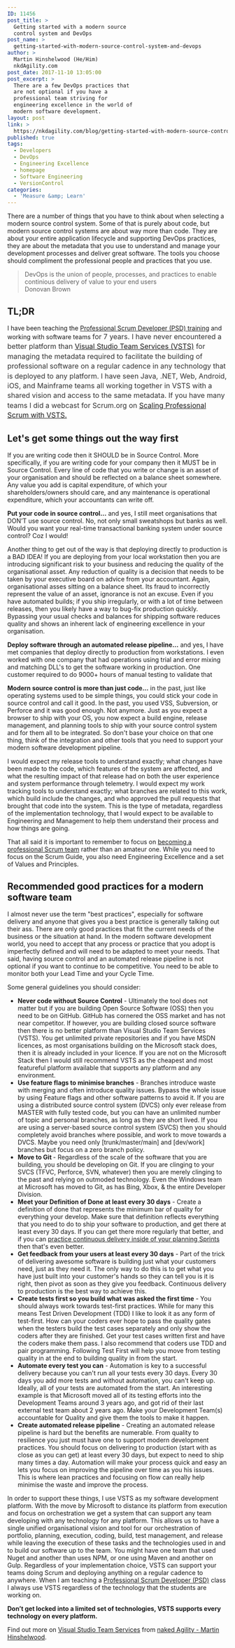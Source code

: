 ```yaml
---
ID: 11456
post_title: >
  Getting started with a modern source
  control system and DevOps
post_name: >
  getting-started-with-modern-source-control-system-and-devops
author: >
  Martin Hinshelwood (He/Him)
  nkdAgility.com
post_date: 2017-11-10 13:05:00
post_excerpt: >
  There are a few DevOps practices that
  are not optional if you have a
  professional team striving for
  engineering excellence in the world of
  modern software development.
layout: post
link: >
  https://nkdagility.com/blog/getting-started-with-modern-source-control-system-and-devops/
published: true
tags:
  - Developers
  - DevOps
  - Engineering Excellence
  - homepage
  - Software Engineering
  - VersionControl
categories:
  - 'Measure &amp; Learn'
---
```

There are a number of things that you have to think about when selecting a modern source control system. Some of that is purely about code, but modern source control systems are about way more than code. They are about your entire application lifecycle and supporting DevOps practices, they are about the metadata that you use to understand and manage your development processes and deliver great software. The tools you choose should compliment the professional people and practices that you use.
<blockquote>DevOps is the union of people, processes, and practices to enable continious delivery of value to your end users

<footer>Donovan Brown</footer></blockquote>
<h2>TL;DR</h2>
I have been teaching the <a href="https://nkdagility.com/training/courses/professional-scrum-developer-training/">Professional Scrum Developer (PSD) training</a> and working with software teams <span style="display: inline !important; float: none; background-color: transparent; color: #333333; cursor: text; font-family: -apple-system,BlinkMacSystemFont,'Segoe UI',Roboto,Oxygen-Sans,Ubuntu,Cantarell,'Helvetica Neue',sans-serif; font-size: 16px; font-style: normal; font-variant: normal; font-weight: 400; letter-spacing: normal; line-height: 22.4px; orphans: 2; text-align: left; text-decoration: none; text-indent: 0px; text-transform: none; -webkit-text-stroke-width: 0px; white-space: normal; word-spacing: 0px;">for 7 years. I have never encountered a better platform than <a href="https://www.visualstudio.com/team-services/">Visual Studio Team Services (VSTS)</a> for managing the metadata required to facilitate the building of professional software on a regular cadence in any technology that is deployed to any platform. I have seen Java, .NET, Web, Android, iOS, and Mainframe teams all working together in VSTS with a shared vision and access to the same metadata. If you have many teams I did a webcast for Scrum.org on <a href="https://nkdagility.com/scaling-professional-scrum-visual-studio-team-services/">Scaling Professional Scrum with VSTS.</a></span>
<h2>Let's get some things out the way first</h2>
If you are writing code then it SHOULD be in Source Control. More specifically, if you are writing code for your company then it MUST be in Source Control. Every line of code that you write or change is an asset of your organisation and should be reflected on a balance sheet somewhere. Any value you add is capital expenditure, of which your shareholders/owners should care, and any maintenance is operational expenditure, which your accountants can write off.

<strong>Put your code in source control…</strong> and yes, I still meet organisations that DON’T use source control. No, not only small sweatshops but banks as well. Would you want your real-time transactional banking system under source control? Coz I would!

Another thing to get out of the way is that deploying directly to production is a BAD IDEA! If you are deploying from your local workstation then you are introducing significant risk to your business and reducing the quality of the organisational asset. Any reduction of quality is a decision that needs to be taken by your executive board on advice from your accountant. Again, organisational asses sitting on a balance sheet. Its fraud to incorrectly represent the value of an asset, ignorance is not an excuse. Even if you have automated builds; if you ship irregularly, or with a lot of time between releases, then you likely have a way to bug-fix production quickly. Bypassing your usual checks and balances for shipping software reduces quality and shows an inherent lack of engineering excellence in your organisation.

<strong>Deploy software through an automated release pipeline…</strong> and yes, I have met companies that deploy directly to production from workstations. I even worked with one company that had operations using trial and error mixing and matching DLL's to get the software working in production. One customer required to do 9000+ hours of manual testing to validate that

<strong>Modern source control is more than just code...</strong> in the past, just like operating systems used to be simple things, you could stick your code in source control and call it good. In the past, you used VSS, Subversion, or Perforce and it was good enough. Not anymore. Just as you expect a browser to ship with your OS, you now expect a build engine, release management, and planning tools to ship with your source control system and for them all to be integrated. So don't base your choice on that one thing, think of the integration and other tools that you need to support your modern software development pipeline.

I would expect my release tools to understand exactly; what changes have been made to the code, which features of the system are affected, and what the resulting impact of that release had on both the user experience and system performance through telemetry. I would expect my work tracking tools to understand exactly; what branches are related to this work, which build include the changes, and who approved the pull requests that brought that code into the system. This is the type of metadata, regardless of the implementation technology, that I would expect to be available to Engineering and Management to help them understand their process and how things are going.

That all said it is important to remember to focus on <a href="https://nkdagility.com/scrum-tapas-importance-professionalism/">becoming a professional Scrum team</a> rather than an amateur one. While you need to focus on the Scrum Guide, you also need Engineering Excellence and a set of Values and Principles.
<h2>Recommended good practices for a modern software team</h2>
I almost never use the term "best practices", especially for software delivery and anyone that gives you a best practice is generally talking out their ass. There are only good practices that fit the current needs of the business or the situation at hand. In the modern software development world, you need to accept that any process or practice that you adopt is imperfectly defined and will need to be adapted to meet your needs. That said, having source control and an automated release pipeline is not optional if you want to continue to be competitive. You need to be able to monitor both your Lead Time and your Cycle Time.

Some general guidelines you should consider:
<ul>
 	<li><strong>Never code without Source Control</strong> - Ultimately the tool does not matter but if you are building Open Source Software (OSS) then you need to be on GitHub. GitHub has cornered the OSS market and has not near competitor. If however, you are building closed source software then there is no better platform than Visual Studio Team Services (VSTS). You get unlimited private repositories and if you have MSDN licences, as most organisations building on the Microsoft stack does, then it is already included in your licence. If you are not on the Microsoft Stack then I would still recommend VSTS as the cheapest and most featureful platform available that supports any platform and any environment.</li>
 	<li><strong>Use feature flags to minimise branches</strong> - Branches introduce waste with merging and often introduce quality issues. Bypass the whole issue by using Feature flags and other software patterns to avoid it. If you are using a distributed source control system (DVCS) only ever release from MASTER with fully tested code, but you can have an unlimited number of topic and personal branches, as long as they are short lived. If you are using a server-based source control system (SVCS) then you should completely avoid branches where possible, and work to move towards a DVCS. Maybe you need only [trunk/master/main] and [dev/work] branches but focus on a zero branch policy.</li>
 	<li><strong>Move to Git </strong>- Regardless of the scale of the software that you are building, you should be developing on Git. If you are clinging to your SVCS (TFVC, Perforce, SVN, whatever) then you are merely clinging to the past and relying on outmoded technology. Even the Windows team at Microsoft has moved to Git, as has Bing, Xbox, &amp; the entire Developer Division.</li>
 	<li><strong>Meet your Definition of Done at least every 30 days</strong> - Create a definition of done that represents the minimum bar of quality for everything your develop. Make sure that definition reflects everything that you need to do to ship your software to production, and get there at least every 30 days. If you can get there more regularly that better, and if you can <a href="https://nkdagility.com/continuous-deliver-sprint/">practice continuous delivery inside of your planning Sprints</a> then that's even better.</li>
 	<li><strong>Get feedback from your users at least every 30 days</strong> - Part of the trick of delivering awesome software is building just what your customers need, just as they need it. The only way to do this is to get what you have just built into your customer's hands so they can tell you is it is right, then pivot as soon as they give you feedback. Continuous delivery to production is the best way to achieve this.</li>
 	<li><strong>Create tests first so you build what was asked the first time</strong> - You should always work towards test-first practices. While for many this means Test Driven Development (TDD) I like to look it as any form of test-first. How can your coders ever hope to pass the quality gates when the testers build the test cases separately and only show the coders after they are finished. Get your test cases written first and have the coders make them pass. I also recommend that coders use TDD and pair programming. Following Test First will help you move from testing quality in at the end to building quality in from the start.</li>
 	<li><strong>Automate every test you can</strong> - Automation is key to a successful delivery because you can't run all your tests every 30 days. Every 30 days you add more tests and without automation, you can't keep up. Ideally, all of your tests are automated from the start. An interesting example is that Microsoft moved all of its testing efforts into the Development Teams around 3 years ago, and got rid of their last external test team about 2 years ago. Make your Development Team(s) accountable for Quality and give them the tools to make it happen.</li>
 	<li><strong>Create automated release pipeline</strong> - Creating an automated release pipeline is hard but the benefits are numerable. From quality to resilience you just must have one to support modern development practices. You should focus on delivering to production (start with as close as you can get) at least every 30 days, but expect to need to ship many times a day. Automation will make your process quick and easy an lets you focus on improving the pipeline over time as you his issues. This is where lean practices and focusing on flow can really help minimise the waste and improve the process.</li>
</ul>
In order to support these things, I use VSTS as my software development platform. With the move by Microsoft to distance its platform from execution and focus on orchestration we get a system that can support any team developing with any technology for any platform. This allows us to have a single unified organisational vision and tool for our orchestration of portfolio, planning, execution, coding, build, test management, and release while leaving the execution of these tasks and the technologies used in and to build our software up to the team. You might have one team that used Nuget and another than uses NPM, or one using Maven and another on Gulp. Regardless of your implementation choice, VSTS can support your teams doing Scrum and deploying anything on a regular cadence to anywhere. When I am teaching a <a href="https://nkdagility.com/training/courses/professional-scrum-developer-training/">Professional Scrum Developer (PSD)</a> class I always use VSTS regardless of the technology that the students are working on.

<strong>Don’t get locked into a limited set of technologies, VSTS supports every technology on every platform.</strong>

Find out more on <a href="https://nkdagility.com/training/" data-cke-saved-href="https://nkdagility.com/blog/">Visual Studio Team Services</a> from <a href="https://nkdagility.com/company/about-martin-hinshelwood/">naked Agility - Martin Hinshelwood</a>.